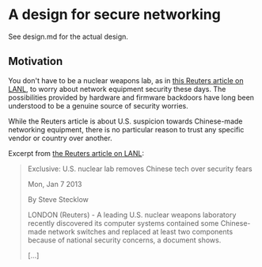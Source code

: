 
A design for secure networking
==============================

See design.md for the actual design.


Motivation
----------

You don't have to be a nuclear weapons lab, as in [this Reuters article on LANL][Reuters], to worry
about network equipment security these days. The possibilities provided by hardware and firmware
backdoors have long been understood to be a genuine source of security worries.

While the Reuters article is about U.S. suspicion towards Chinese-made networking equipment,
there is no particular reason to trust any specific vendor or country over another.

Excerpt from [the Reuters article on LANL][Reuters]:

> Exclusive: U.S. nuclear lab removes Chinese tech over security fears
> 
> Mon, Jan 7 2013
>
> By Steve Stecklow
>
> LONDON (Reuters) - A leading U.S. nuclear weapons laboratory recently discovered its computer systems contained some Chinese-made network switches and replaced at least two components because of national security concerns, a document shows.
>
> [...]

[Reuters]: http://www.reuters.com/article/2013/01/07/us-huawei-alamos-idUSBRE90608B20130107 "Exclusive: U.S. nuclear lab removes Chinese tech over security fears"
